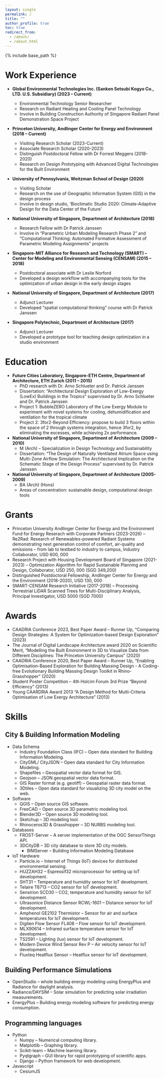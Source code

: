 ```yaml
---
layout: single
permalink: /
title: ""
author_profile: true
toc: true
redirect_from: 
  - /about/
  - /about.html
---
```


{% include base_path %}

# Work Experience

- **Global Environmental Technologies Inc. (Sanken Setsubi Kogyo Co., LTD. U.S. Subsidiary) (2023 – Current)**
  - Environmental Technology Senior Researcher
  - Research on Radiant Heating and Cooling Panel Technology
  - Involve in Building Construction Authority of Singapore Radiant Panel Demonstration Space Project

- **Princeton University, Andlinger Center for Energy and Environment (2018 – Current)**
  - Visiting Research Scholar (2023-Current)
  - Associate Research Scholar (2020-2023)
  - Distinguish Postdoctoral Fellow with Dr Forrest Meggers (2018-2020)
  - Research on Design Prototyping with Advanced Digital Technologies for the Built Environment

- **University of Pennsylvania, Weitzman School of Design (2020)**
  - Visiting Scholar
  - Research on the use of Geographic Information System (GIS) in the design process
  - Involve in design studio, ‘Bioclimatic Studio 2020: Climate-Adaptive Design for the Data Center of the Future’

- **National University of Singapore, Department of Architecture (2018)**
  - Research Fellow with Dr Patrick Janssen
  - Involve in “Parametric Urban Modeling Research Phase 2” and “Computational Thinking: Automated Formative Assessment of Parametric Modeling Assignments" projects

- **Singapore-MIT Alliance for Research and Technology (SMART) – Center for Modeling and Environmental Sensing (CENSAM) (2015 – 2018)**
  - Postdoctoral associate with Dr Leslie Norford
  - Developed a design workflow with accompanying tools for the optimization of urban design in the early design stages

- **National University of Singapore, Department of Architecture (2017)**
  - Adjunct Lecturer
  - Developed “spatial computational thinking” course with Dr Patrick Janssen

- **Singapore Polytechnic, Department of Architecture (2017)**
  - Adjunct Lecturer
  - Developed a prototype tool for teaching design optimization in a studio environment

# Education

- **Future Cities Laboratory, Singapore-ETH Centre, Department of Architecture, ETH Zurich (2011 – 2015)**
  - PhD research with Dr. Arno Schlueter and Dr. Patrick Janssen
  - Dissertation: “Architectural Design Exploration of Low-Exergy (LowEx) Buildings in the Tropics” supervised by Dr. Arno Schlueter and Dr. Patrick Janssen
  - Project 1:  BubbleZERO Laboratory of the Low Exergy Module to experiment with novel systems for cooling, dehumidification and ventilation for the tropical climate
  - Project 2: 3for2-Beyond Efficiency: propose to build 3 floors within the space of 2 through systems integration, hence 3for2, by eliminating the excesses, while achieving 2x performance.
- **National University of Singapore, Department of Architecture (2009 – 2010)**
  - M (Arch) – Specialization in Design Technology and Sustainability
  - Dissertation: “The Design of Naturally Ventilated Atrium Space using Multi-Zone Airflow Simulation: The Architectural Implication on the Schematic Stage of the Design Process” supervised by Dr. Patrick Janssen
- **National University of Singapore, Department of Architecture (2005-2009)**
  - BA (Arch) (Hons)
  - Areas of concentration: sustainable design, computational design tools

# Grants
- Princeton University Andlinger Center for Energy and the Environment Fund for Energy Reserach with Corporate Partners (2023-2026) – Re2Rad: Research of Renewables-powered Radiant Systems demonstrating next generation control of comfort, air-quality and emissions – from lab to testbed to industry to campus, Industry Collaborator, USD 600, 000
- Research Project with Housing Development Board of Singapore (2021-2023) – Optimization Algorithm for Rapid Sustainable Planning and Design, Collaborator, USD 250, 000 (SGD 349,200)
- Distinguished Postdoctoral Fellowship, Andlinger Center for Energy and the Environment (2018-2020), USD 130, 000
- SMART-CENSAM Research Initiative (2017-2018) – Processing Terrestrial LiDAR Scanned Trees for Multi-Disciplinary Analysis, Principal Investigator, USD 5000 (SGD 7000)

# Awards
- CAADRIA Conference 2023, Best Paper Award – Runner Up, “Comparing Design Strategies: A System for Optimization-based Design Exploration” (2023)
- The Journal of Digital Landscape Architecture award 2020 on Scientific Merit, “Modelling the Built Environment in 3D to Visualize Data from Different Disciplines: The Princeton University Campus” (2020)
- CAADRIA Conference 2020, Best Paper Award – Runner Up, “Enabling Optimisation-Based Exploration for Building Massing Design - A Coding-free Evolutionary Building Massing Design Toolkit in Rhino-Grasshopper” (2020)
- Student Poster Competition – 4th Holcim Forum 3rd Prize “Beyond Efficiency” (2013)
- Young CAARDRIA Award 2013 “A Design Method for Multi-Criteria Optimisation of Low Exergy Architecture” (2013)

# Skills
## City & Building Information Modeling
- Data Schema
  - Industry Foundation Class (IFC) – Open data standard for Building Information Modeling.
  - CityGML/ CityJSON – Open data standard for City Information Modeling.
  - Shapefiles – Geospatial vector data format for GIS.
  - Geojson – JSON geospatial vector data format.
  - GIS Raster format (e.g. geotiff) – Geospatial raster data format.
  - 3Dtiles – Open data standard for visualizing 3D city model on the web.
- Software
  - QGIS – Open source GIS software.
  - FreeCAD – Open source 3D parametric modeling tool.
  - Blender3D – Open source 3D modeling tool.
  - Sketchup – 3D modeling tool.
  - Rhinoceros3D & Grasshopper – 3D NURBS modeling tool.
- Databases
  - FROST-Server – A server implementation of the OGC SensorThings API.
  - 3DCityDB – 3D city database to store 3D city models.
    - BIMServer – Building Information Modeling Database
- IoT Hardware
  - Particle.io – Internet of Things (IoT) devices for distributed environmental sensing.
  - HUZZAH32 – Espressif32 microprocessor for setting up IoT development.
  - SHT31 – Temperature and humidity sensor for IoT development.
  - Telaire T6713 – CO2 sensor for IoT development.
  - Sensirion SCD30 – CO2, temperature and humidity sensor for IoT development.
  - Ultrasonice Distance Sensor RCWL-1601 – Distance sensor for IoT development.
  - Amphenol GE2102 Thermistor – Sensor for air and surface temperatures for IoT development.
  - Digiten Flow Sensor FL408 – Flow sensor for IoT development.
  - MLX90614 – Infrared surface temperature sensor for IoT development.
  - TS2591 – Lighting (lux) sensor for IoT development.
  - Modern Device Wind Sensor Rev P – Air velocity sensor for IoT development.
  - Fluxteq Heatflux Sensor – Heatflux sensor for IoT development.

## Building Performance Simulations
- OpenStudio – whole building energy modeling using EnergyPlus and Radiance for daylight analysis.
- Radiance/DAYSIM – Solar simulation for predicting solar irradiation measurements. 
- EnergyPlus – Building energy modeling software for predicting energy consumption.

## Programming languages
- Python
  - Numpy – Numerical computing library.
  - Matplotlib – Graphing library. 
  - Scikit-learn – Machine learning library.
  - Pyqtgraph – GUI library for rapid prototyping of scientific apps.
  - Django – Python framework for web development.
- Javascript
  - CesiumJS
